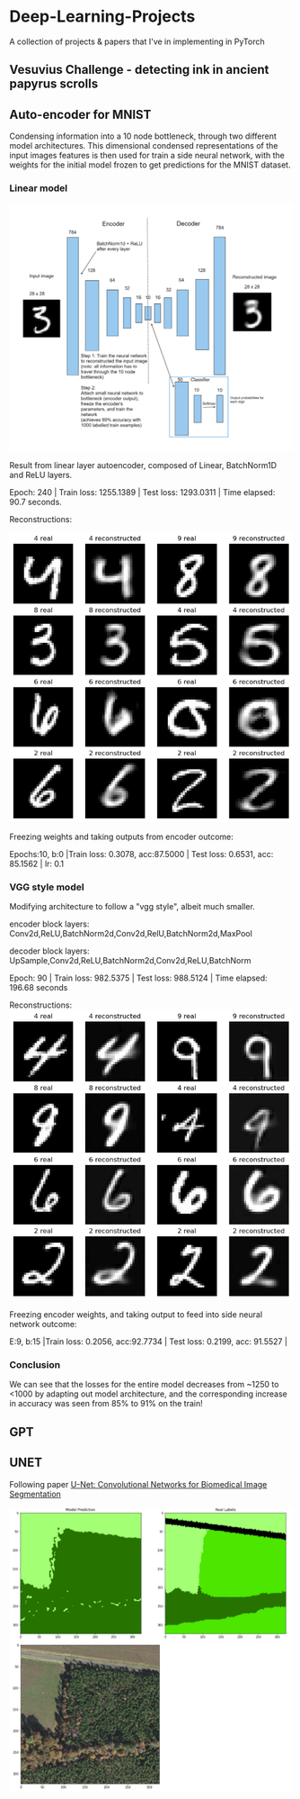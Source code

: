 # Deep-Learning-Projects
A collection of projects &amp; papers that I've in implementing in PyTorch


## Vesuvius Challenge - detecting ink in ancient papyrus scrolls

## Auto-encoder for MNIST

Condensing information into a 10 node bottleneck, through two different model architectures. This dimensional condensed representations of the input images features is then used for train a side neural network, with the weights for the initial model frozen to get predictions for the MNIST dataset.

### Linear model

![autoencoder-diagram](/Images/autoencoder-diagram.png)

Result from linear layer autoencoder, composed of Linear, BatchNorm1D and ReLU layers.

Epoch: 240 | Train loss: 1255.1389 | Test loss: 1293.0311 | Time elapsed: 90.7 seconds.

Reconstructions:

![autoencoder-reconstructions-linear](/Images/autoencoder-reconstructions-linear.png)

Freezing weights and taking outputs from encoder outcome:

Epochs:10, b:0 |Train loss: 0.3078, acc:87.5000 | Test loss: 0.6531, acc: 85.1562 | lr: 0.1

### VGG style model

Modifying architecture to follow a "vgg style", albeit much smaller.

encoder block layers: Conv2d,ReLU,BatchNorm2d,Conv2d,RelU,BatchNorm2d,MaxPool

decoder block layers: UpSample,Conv2d,ReLU,BatchNorm2d,Conv2d,ReLU,BatchNorm

Epoch: 90 | Train loss: 982.5375 | Test loss: 988.5124 | Time elapsed: 196.68 seconds

Reconstructions:
![autoencoder-reconstructions-vgg](/Images/autoencoder-reconstructions-vgg.png)


Freezing encoder weights, and taking output to feed into side neural network outcome:

E:9, b:15 |Train loss: 0.2056, acc:92.7734 | Test loss: 0.2199, acc: 91.5527 | 

### Conclusion

We can see that the losses for the entire model decreases from ~1250 to <1000 by adapting out model architecture, and the corresponding increase in accuracy was seen from 85% to 91% on the train!


## GPT

## UNET

Following paper [U-Net: Convolutional Networks for Biomedical Image Segmentation](https://arxiv.org/abs/1505.04597)


![UNET-pred-target-1](/Images/UNET-pred-target-1.png)

